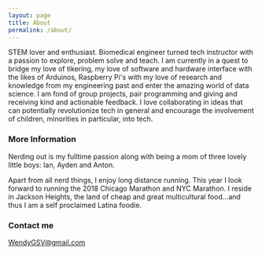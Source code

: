 ```yaml
---
layout: page
title: About
permalink: /about/
---
```

STEM lover and enthusiast. Biomedical engineer turned tech instructor with a passion to explore, problem solve and teach. I am currently in a quest to bridge my love of tikering, my love of software and hardware interface with the likes of Arduinos, Raspberry Pi's with my love of research and knowledge from my engineering past and enter the amazing world of data science. I am fond of group projects, pair programming and giving and receiving kind and actionable feedback. I love collaborating in ideas that can potentially revolutionize tech in general and encourage the involvement of children, minorities in particular, into tech.


### More Information

Nerding out is my fulltime passion along with being a mom of three lovely little boys: Ian, Ayden and Anton. 

Apart from all nerd things, I enjoy long distance running. This year I look forward to running the 2018 Chicago Marathon and NYC Marathon. I reside in Jackson Heights, the land of cheap and great multicultural food...and thus I am a self proclaimed Latina foodie.

### Contact me

[WendyGSV@gmail.com](mailto:wendygsv@gmail.com)